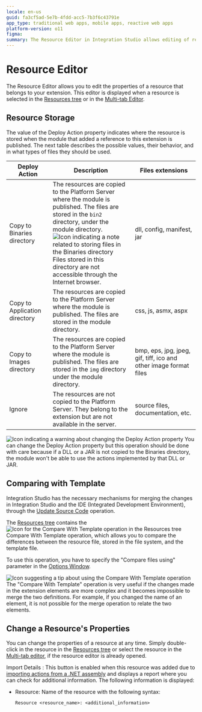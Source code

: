 ```yaml
---
locale: en-us
guid: fa3cf5ad-5e7b-4fdd-acc5-7b3f6c43791e
app_type: traditional web apps, mobile apps, reactive web apps
platform-version: o11
figma:
summary: The Resource Editor in Integration Studio allows editing of resource properties and defines how resources are stored when an extension's module is published
---
```

# Resource Editor

The Resource Editor allows you to edit the properties of a resource that belongs to your extension. This editor is displayed when a resource is selected in the [Resources tree](<../resources-tree.md>) or in the [Multi-tab Editor](<../multi-tab-editors.md>).

## Resource Storage

The value of the Deploy Action property indicates where the resource is stored when the module that added a reference to this extension is published. The next table describes the possible values, their behavior, and in what types of files they should be used.  

|Deploy Action|Description|Files extensions|
|--- |--- |--- |
|Copy to Binaries directory|The resources are copied to the Platform Server where the module is published. The files are stored in the `bin2` directory, under the module directory.<br/>![Icon indicating a note related to storing files in the Binaries directory](images/note.gif "Note Icon") Files stored in this directory are not accessible through the Internet browser.|dll, config, manifest, jar|
|Copy to Application directory|The resources are copied to the Platform Server where the module is published. The files are stored in the module directory.|css, js, asmx, aspx|
|Copy to Images directory|The resources are copied to the Platform Server where the module is published. The files are stored in the `img` directory under the module directory.|bmp, eps, jpg, jpeg, gif, tiff, ico and other image format files|
|Ignore|The resources are not copied to the Platform Server. They belong to the extension but are not available in the server.|source files, documentation, etc.|

![Icon indicating a warning about changing the Deploy Action property](images/warning.gif "Warning Icon") You can change the Deploy Action property but this operation should be done with care because if a DLL or a JAR is not copied to the Binaries directory, the module won't be able to use the actions implemented by that DLL or JAR.

## Comparing with Template

Integration Studio has the necessary mechanisms for merging the changes in Integration Studio and the IDE (Integrated Development Environment), through the [Update Source Code](<../../../integration-with-systems/integration-studio/extension-life-cycle/extension-update-source-code.md>) operation.

The [Resources tree](<../resources-tree.md>) contains the ![Icon for the Compare With Template operation in the Resources tree](images/resource-compare.gif "Resource Compare Icon") Compare With Template operation, which allows you to compare the differences between the resource file, stored in the file system, and the template file.

To use this operation, you have to specify the "Compare files using" parameter in the [Options Window](<../menu/edit/options.md>).

![Icon suggesting a tip about using the Compare With Template operation](images/tip.gif "Tip Icon") The "Compare With Template" operation is very useful if the changes made in the extension elements are more complex and it becomes impossible to merge the two definitions. For example, if you changed the name of an element, it is not possible for the merge operation to relate the two elements.

## Change a Resource's Properties

You can change the properties of a resource at any time. Simply double-click in the resource in the [Resources tree](<../resources-tree.md>) or select the resource in the [Multi-tab editor](<../multi-tab-editors.md>), if the resource editor is already opened.

Import Details
:   This button is enabled when this resource was added due to [importing actions from a .NET assembly](<../../../integration-with-systems/integration-studio/managing-extensions/net-assembly-import-action.md>) and displays a report where you can check for additional information. The following information is displayed:

* Resource: Name of the resource with the following syntax:

    `Resource <resource_name>: <additional_information>`
